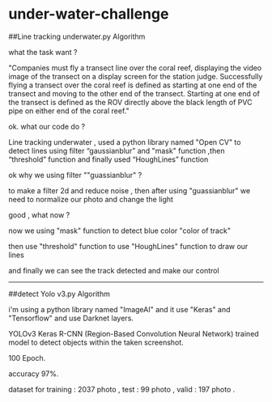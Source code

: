 # under-water-challenge

##Line tracking underwater.py Algorithm

what the task want ? 

"Companies must fly a transect line over the coral reef, displaying the video image of the transect on a
display screen for the station judge. Successfully flying a transect over the coral reef is defined as
starting at one end of the transect and moving to the other end of the transect. Starting at one end of
the transect is defined as the ROV directly above the black length of PVC pipe on either end of the coral
reef."

ok. what our code do ?



Line tracking underwater , used a python library named "Open CV" to detect lines using filter “gaussianblur” and  "mask" function ,then “threshold” function and finally used “HoughLines” function 

ok why we using filter ""guassianblur" ?

to make a filter 2d and reduce noise , then after using "guassianblur" we need to normalize our photo and change the light 

good , what now ?

now we using "mask" function to detect blue color "color of track" 

then use "threshold" function to use "HoughLines" function to draw our lines

and finally we can see the track detected and make our control





-------------------------------------------------------------------


##detect Yolo v3.py Algorithm

i'm using a python library named "ImageAI" and it use "Keras" and "Tensorflow" and use Darknet layers.

YOLOv3 Keras R-CNN
(Region-Based Convolution Neural Network) trained
model to detect objects within the taken screenshot.

100 Epoch.

accuracy 97%.

dataset for training : 2037 photo ,
test : 99 photo ,
valid : 197 photo .

